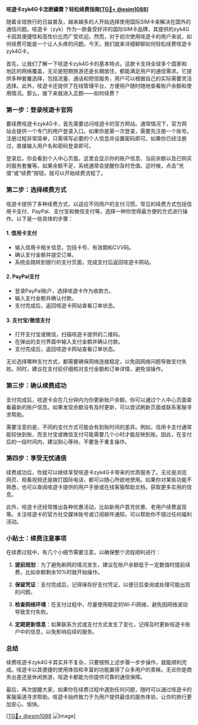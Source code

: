 **吱遊卡zyk4G卡怎麽續費？轻松续费指南[[TG💪+ @esim1088](https://t.me/s/esim1088)]**

随着全球旅行的日益普及，越来越多的人开始选择使用国际SIM卡来解决在国外的通信问题。吱遊卡（zyk）作为一款备受好评的国际SIM卡品牌，其提供的zyk4G卡因其便捷性和高性价比而广受欢迎。然而，对于初次使用吱遊卡的用户来说，如何续费可能是一个让人头疼的问题。今天，我们就来详细聊聊如何轻松续费吱遊卡zyk4G卡。

首先，让我们了解一下吱遊卡zyk4G卡的基本特点。这款卡支持全球多个国家和地区的网络覆盖，无论是短期旅游还是长期居住，都能满足用户的通信需求。它提供多种套餐选择，包括流量、通话和短信服务，用户可以根据自己的实际需要灵活选择。此外，吱遊卡还提供了在线管理平台，方便用户随时随地查看账户余额和使用情况。那么，接下来就进入正题——如何续费？

### 第一步：登录吱遊卡官网

要续费吱遊卡zyk4G卡，首先需要访问吱遊卡的官方网站。通常情况下，官方网站会提供一个专门的用户登录入口。如果你是第一次登录，需要先注册一个账号。注册过程非常简单，只需填写必要的个人信息并设置密码即可。如果你已经注册过，直接输入用户名和密码登录即可。

登录后，你会看到个人中心页面，这里会显示你的账户信息、当前余额以及已购买的服务套餐等。如果余额不足，系统通常会提醒你及时充值。这时候，点击“充值”或“续费”按钮，就可以开始续费流程了。

### 第二步：选择续费方式

吱遊卡提供了多种续费方式，以适应不同用户的支付习惯。常见的续费方式包括信用卡支付、PayPal、支付宝和微信支付等。选择一种你觉得最方便的方式进行操作。以下是一些具体的步骤：

#### 1. 信用卡支付
- 输入信用卡相关信息，包括卡号、有效期和CVV码。
- 确认支付金额并提交订单。
- 系统会跳转到银行的支付页面，完成支付后返回吱遊卡网站。

#### 2. PayPal支付
- 登录PayPal账户，选择吱遊卡作为收款方。
- 输入支付金额并确认付款。
- 支付完成后，返回吱遊卡网站查看订单状态。

#### 3. 支付宝/微信支付
- 打开支付宝或微信，扫描吱遊卡提供的二维码。
- 在弹出的支付界面中输入支付金额并确认付款。
- 支付完成后，返回吱遊卡网站查看订单状态。

无论选择哪种支付方式，都需要确保网络连接稳定，以免因网络问题导致支付失败。同时，建议在支付前仔细核对支付金额和订单详情，避免误操作。

### 第三步：确认续费成功

支付完成后，吱遊卡会在几分钟内为你更新账户余额。你可以通过个人中心页面查看最新的账户信息。如果发现余额没有及时更新，可以尝试刷新页面或联系客服寻求帮助。

需要注意的是，不同的支付方式可能会有到账时间的差异。例如，信用卡支付通常能较快到账，而支付宝或微信支付可能需要几个小时才能反映到账。因此，在支付后的一段时间内，建议耐心等待，不要急于重复操作。

### 第四步：享受无忧通信

续费成功后，你就可以继续享受吱遊卡zyk4G卡带来的优质服务了。无论是浏览网页、观看视频还是拨打国际电话，都可以随心所欲地使用。如果你对某些功能不熟悉，也可以查阅吱遊卡提供的用户手册或在线客服帮助文档，获取更多实用的信息。

此外，吱遊卡还经常推出各种优惠活动，比如新用户首充优惠、老用户续费返现等。关注吱遊卡的官方社交媒体账号或订阅邮件通知，可以帮助你不错过任何福利活动。

### 小贴士：续费注意事项

在续费过程中，有几个小细节需要注意，以确保整个流程顺利进行：

1. **提前规划**：为了避免断网的情况发生，建议在账户余额低于一定数值时提前续费，比如余额剩余10%时就开始操作。
   
2. **保留凭证**：支付完成后，记得保存好支付凭证，以便日后查询或处理可能出现的问题。

3. **检查网络环境**：在支付过程中，尽量使用稳定的Wi-Fi网络，避免因网络波动导致支付失败。

4. **定期更新信息**：如果联系方式或支付方式发生了变化，记得及时更新吱遊卡账户中的信息，以免影响后续的服务。

### 总结

续费吱遊卡zyk4G卡其实并不复杂，只要按照上述步骤一步步操作，就能顺利完成。吱遊卡以其便捷的使用体验和丰富的功能赢得了众多用户的青睐。无论你是商务出差还是休闲旅游，吱遊卡都能为你提供可靠的通信保障。

最后，再次提醒大家，如果你在续费过程中遇到任何问题，随时可以通过吱遊卡的客服渠道寻求帮助。吱遊卡始终致力于为用户提供最佳的服务体验，让你的旅行更加安心、愉快。

[[TG💪+ @esim1088](https://t.me/s/esim1088) ![Image](https://i.postimg.cc/4NQfJmqS/Snipaste-2025-05-13-00-14-12.png)]